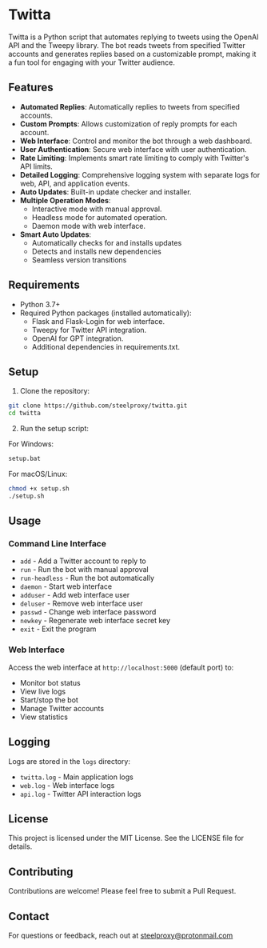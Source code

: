 # Twitta

Twitta is a Python script that automates replying to tweets using the OpenAI API and the Tweepy library. The bot reads tweets from specified Twitter accounts and generates replies based on a customizable prompt, making it a fun tool for engaging with your Twitter audience.

## Features

- **Automated Replies**: Automatically replies to tweets from specified accounts.
- **Custom Prompts**: Allows customization of reply prompts for each account.
- **Web Interface**: Control and monitor the bot through a web dashboard.
- **User Authentication**: Secure web interface with user authentication.
- **Rate Limiting**: Implements smart rate limiting to comply with Twitter's API limits.
- **Detailed Logging**: Comprehensive logging system with separate logs for web, API, and application events.
- **Auto Updates**: Built-in update checker and installer.
- **Multiple Operation Modes**:
  - Interactive mode with manual approval.
  - Headless mode for automated operation.
  - Daemon mode with web interface.
- **Smart Auto Updates**:
  - Automatically checks for and installs updates
  - Detects and installs new dependencies
  - Seamless version transitions

## Requirements

- Python 3.7+
- Required Python packages (installed automatically):
  - Flask and Flask-Login for web interface.
  - Tweepy for Twitter API integration.
  - OpenAI for GPT integration.
  - Additional dependencies in requirements.txt.

## Setup

1. Clone the repository:
```bash
git clone https://github.com/steelproxy/twitta.git
cd twitta
```

2. Run the setup script:

For Windows:
```bash
setup.bat
```

For macOS/Linux:
```bash
chmod +x setup.sh
./setup.sh
```

## Usage

### Command Line Interface
- `add` - Add a Twitter account to reply to
- `run` - Run the bot with manual approval
- `run-headless` - Run the bot automatically
- `daemon` - Start web interface
- `adduser` - Add web interface user
- `deluser` - Remove web interface user
- `passwd` - Change web interface password
- `newkey` - Regenerate web interface secret key
- `exit` - Exit the program

### Web Interface
Access the web interface at `http://localhost:5000` (default port) to:
- Monitor bot status
- View live logs
- Start/stop the bot
- Manage Twitter accounts
- View statistics

## Logging
Logs are stored in the `logs` directory:
- `twitta.log` - Main application logs
- `web.log` - Web interface logs
- `api.log` - Twitter API interaction logs

## License
This project is licensed under the MIT License. See the LICENSE file for details.

## Contributing
Contributions are welcome! Please feel free to submit a Pull Request.

## Contact
For questions or feedback, reach out at steelproxy@protonmail.com
